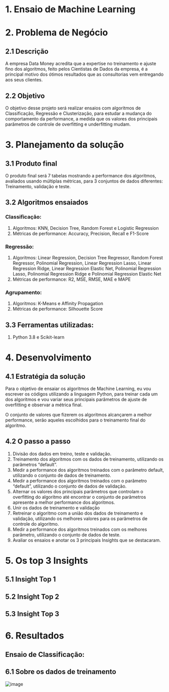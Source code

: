# 1. Ensaio de Machine Learning

# 2. Problema de Negócio
## 2.1 Descrição
A empresa Data Money acredita que a expertise no treinamento e ajuste fino dos algoritmos, feito pelos Cientistas de Dados da empresa, é a principal motivo dos ótimos resultados que as consultorias vem entregando aos seus clientes.
## 2.2 Objetivo
O objetivo desse projeto será realizar ensaios com algoritmos de Classificação, Regressão e Clusterização, para estudar a mudança do comportamento da performance, a medida que os valores dos principais parâmetros de controle de overfitting e underfitting mudam.

# 3. Planejamento da solução
## 3.1 Produto final
O produto final será 7 tabelas mostrando a performance dos algoritmos, avaliados usando múltiplas
métricas, para 3 conjuntos de dados diferentes: Treinamento, validação e teste.

## 3.2 Algoritmos ensaiados

### Classificação:
  1. Algoritmos: KNN, Decision Tree, Random Forest e Logistic Regression
  2. Métricas de performance: Accuracy, Precision, Recall e F1-Score

### Regressão:
  1. Algoritmos: Linear Regression, Decision Tree Regressor, Random Forest Regressor, Polinomial Regression, Linear Regression Lasso, Linear Regression Ridge, Linear Regression Elastic Net, Polinomial Regression Lasso, Polinomial Regression Ridge e     Polinomial Regression Elastic Net
  2. Métricas de performance: R2, MSE, RMSE, MAE e MAPE

### Agrupamento:
  1. Algoritmos: K-Means e Affinity Propagation
  2. Métricas de performance: Silhouette Score

## 3.3 Ferramentas utilizadas:
  1. Python 3.8 e Scikit-learn

# 4. Desenvolvimento
## 4.1 Estratégia da solução
Para o objetivo de ensaiar os algoritmos de Machine Learning, eu vou escrever os códigos utilizando a linguagem Python, para treinar cada um dos algoritmos e vou variar seus principais parâmetros de ajuste de overfitting e observar a métrica final.

O conjunto de valores que fizerem os algoritmos alcançarem a melhor performance, serão aqueles escolhidos para o treinamento final do algoritmo.

## 4.2 O passo a passo
  1. Divisão dos dados em treino, teste e validação.
  2. Treinamento dos algoritmos com os dados de treinamento, utilizando os parâmetros “default”.
  3. Medir a performance dos algoritmos treinados com o parâmetro default, utilizando o conjunto de dados de treinamento.
  4. Medir a performance dos algoritmos treinados com o parâmetro “default”, utilizando o conjunto de dados de validação.
  5. Alternar os valores dos principais parâmetros que controlam o overfitting do algoritmo até encontrar o conjunto de parâmetros apresente a melhor performance dos algoritmos.
  6. Unir os dados de treinamento e validação
  7. Retreinar o algoritmo com a união dos dados de treinamento e validação, utilizando os melhores valores para os parâmetros de controle do algoritmo.
  8. Medir a performance dos algoritmos treinados com os melhores parâmetro, utilizando o conjunto de dados de teste.
  9. Avaliar os ensaios e anotar os 3 principais Insights que se destacaram.

# 5. Os top 3 Insights

## 5.1 Insight Top 1

## 5.2 Insight Top 2

## 5.3 Insight Top 3

# 6. Resultados
## Ensaio de Classificação:
## 6.1 Sobre os dados de treinamento
![image](https://github.com/TiagoTBarreto/Ensaio-de-Machine-Learning/assets/137197787/5ee697b9-a3ed-4845-9708-8d8295996118)



